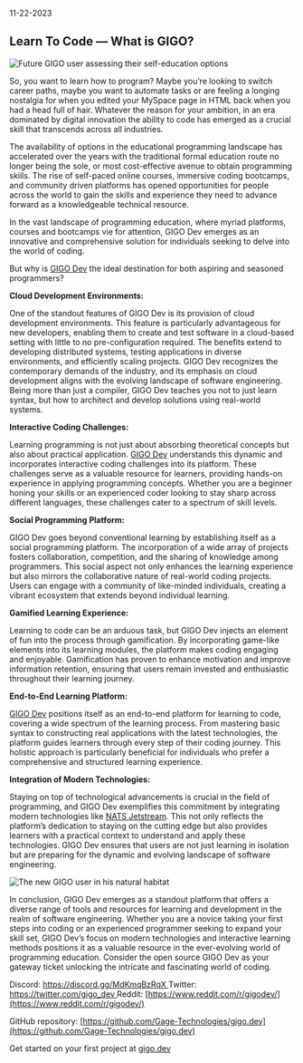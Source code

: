 11-22-2023
## Learn To Code — What is GIGO?

![Future GIGO user assessing their self-education options](https://cdn-images-1.medium.com/max/2048/1*uYzGAfNfWeVYKztogE7hoA.png)

So, you want to learn how to program? Maybe you’re looking to switch career paths, maybe you want to automate tasks or are feeling a longing nostalgia for when you edited your MySpace page in HTML back when you had a head full of hair. Whatever the reason for your ambition, in an era dominated by digital innovation the ability to code has emerged as a crucial skill that transcends across all industries.

The availability of options in the educational programming landscape has accelerated over the years with the traditional formal education route no longer being the sole, or most cost-effective avenue to obtain programming skills. The rise of self-paced online courses, immersive coding bootcamps, and community driven platforms has opened opportunities for people across the world to gain the skills and experience they need to advance forward as a knowledgeable technical resource.

In the vast landscape of programming education, where myriad platforms, courses and bootcamps vie for attention, GIGO Dev emerges as an innovative and comprehensive solution for individuals seeking to delve into the world of coding.

But why is [GIGO Dev](https://www.gigo.dev/) the ideal destination for both aspiring and seasoned programmers?

**Cloud Development Environments:**

One of the standout features of GIGO Dev is its provision of cloud development environments. This feature is particularly advantageous for new developers, enabling them to create and test software in a cloud-based setting with little to no pre-configuration required. The benefits extend to developing distributed systems, testing applications in diverse environments, and efficiently scaling projects. GIGO Dev recognizes the contemporary demands of the industry, and its emphasis on cloud development aligns with the evolving landscape of software engineering. Being more than just a compiler, GIGO Dev teaches you not to just learn syntax, but how to architect and develop solutions using real-world systems.

**Interactive Coding Challenges:**

Learning programming is not just about absorbing theoretical concepts but also about practical application. [GIGO Dev](https://www.gigo.dev/) understands this dynamic and incorporates interactive coding challenges into its platform. These challenges serve as a valuable resource for learners, providing hands-on experience in applying programming concepts. Whether you are a beginner honing your skills or an experienced coder looking to stay sharp across different languages, these challenges cater to a spectrum of skill levels.

**Social Programming Platform:**

GIGO Dev goes beyond conventional learning by establishing itself as a social programming platform. The incorporation of a wide array of projects fosters collaboration, competition, and the sharing of knowledge among programmers. This social aspect not only enhances the learning experience but also mirrors the collaborative nature of real-world coding projects. Users can engage with a community of like-minded individuals, creating a vibrant ecosystem that extends beyond individual learning.

**Gamified Learning Experience:**

Learning to code can be an arduous task, but GIGO Dev injects an element of fun into the process through gamification. By incorporating game-like elements into its learning modules, the platform makes coding engaging and enjoyable. Gamification has proven to enhance motivation and improve information retention, ensuring that users remain invested and enthusiastic throughout their learning journey.

**End-to-End Learning Platform:**

[GIGO Dev](https://www.gigo.dev/) positions itself as an end-to-end platform for learning to code, covering a wide spectrum of the learning process. From mastering basic syntax to constructing real applications with the latest technologies, the platform guides learners through every step of their coding journey. This holistic approach is particularly beneficial for individuals who prefer a comprehensive and structured learning experience.

**Integration of Modern Technologies:**

Staying on top of technological advancements is crucial in the field of programming, and GIGO Dev exemplifies this commitment by integrating modern technologies like [NATS Jetstream](https://docs.nats.io/nats-concepts/jetstream). This not only reflects the platform’s dedication to staying on the cutting edge but also provides learners with a practical context to understand and apply these technologies. GIGO Dev ensures that users are not just learning in isolation but are preparing for the dynamic and evolving landscape of software engineering.

![The new GIGO user in his natural habitat](https://cdn-images-1.medium.com/max/2048/1*Fh64S13RbeoLjzXfqz2mig.png)

In conclusion, GIGO Dev emerges as a standout platform that offers a diverse range of tools and resources for learning and development in the realm of software engineering. Whether you are a novice taking your first steps into coding or an experienced programmer seeking to expand your skill set, GIGO Dev’s focus on modern technologies and interactive learning methods positions it as a valuable resource in the ever-evolving world of programming education. Consider the open source GIGO Dev as your gateway ticket unlocking the intricate and fascinating world of coding.

Discord: [https://discord.gg/MdKmqBzRqX
](https://discord.gg/MdKmqBzRqX)Twitter:[ https://twitter.com/gigo_dev
](https://twitter.com/gigo_dev)Reddit: [https://www.reddit.com/r/gigodev/](https://www.reddit.com/r/gigodev/)

GitHub repository: [https://github.com/Gage-Technologies/gigo.dev](https://github.com/Gage-Technologies/gigo.dev)

Get started on your first project at [gigo.dev](http://gigo.dev)
